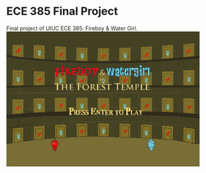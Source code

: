# ECE 385 Final Project
Final project of UIUC ECE 385: Fireboy &amp; Water Girl.
![image](https://github.com/Hank0626/ECE-385-Final-Project/blob/main/ECE385-HelperTools-master/PNG%20To%20Hex/On-Chip%20Memory/sprite_originals/background_big.png)
 